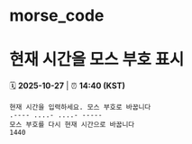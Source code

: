 # morse_code
# 현재 시간을 모스 부호 표시
<!-- MORSE_TIME_START -->
🗓️ **2025-10-27** | ⏰ **14:40 (KST)**

```
현재 시간을 입력하세요. 모스 부호로 바꿉니다
.---- ....- ....- -----
모스 부호를 다시 현재 시간으로 바꿉니다
1440
```
<!-- MORSE_TIME_END -->

